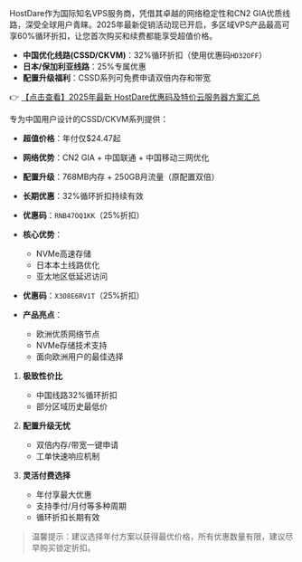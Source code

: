 
HostDare作为国际知名VPS服务商，凭借其卓越的网络稳定性和CN2 GIA优质线路，深受全球用户青睐。2025年最新促销活动现已开启，多区域VPS产品最高可享60%循环折扣，让您首次购买和续费都能享受超值价格。


- **中国优化线路(CSSD/CKVM)**：32%循环折扣（使用优惠码`HD32OFF`）
- **日本/保加利亚线路**：25%专属优惠
- **配置升级福利**：CSSD系列可免费申请双倍内存和带宽

👉 [【点击查看】2025年最新 HostDare优惠码及特价云服务器方案汇总](https://bit.ly/hostdare)


专为中国用户设计的CSSD/CKVM系列提供：
- **超值价格**：年付仅$24.47起
- **网络优势**：CN2 GIA + 中国联通 + 中国移动三网优化
- **配置升级**：768MB内存 + 250GB月流量（原配置双倍）
- **长期优惠**：32%循环折扣持续有效


- **优惠码**：`RNB47OQ1KK`（25%折扣）
- **核心优势**：
  - NVMe高速存储
  - 日本本土线路优化
  - 亚太地区低延迟访问

- **优惠码**：`X3O8E6RV1T`（25%折扣）
- **产品亮点**：
  - 欧洲优质网络节点
  - NVMe存储技术支持
  - 面向欧洲用户的最佳选择


1. **极致性价比**
   - 中国线路32%循环折扣
   - 部分区域历史最低价

2. **配置升级无忧**
   - 双倍内存/带宽一键申请
   - 工单快速响应机制

3. **灵活付费选择**
   - 年付享最大优惠
   - 支持季付/月付等多种周期
   - 循环折扣长期有效

> 温馨提示：建议选择年付方案以获得最优价格，所有优惠数量有限，建议尽早购买锁定折扣。
